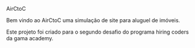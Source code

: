 AirCtoC

Bem vindo ao AirCtoC uma simulação de site para aluguel de imóveis.

Este projeto foi criado para o segundo desafio do programa hiring coders da gama academy.